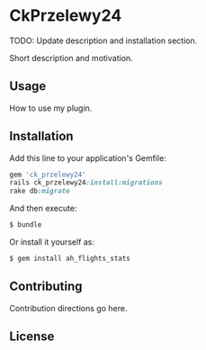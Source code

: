 # CkPrzelewy24

TODO: Update description and installation section.

Short description and motivation.

## Usage
How to use my plugin.

## Installation
Add this line to your application's Gemfile:

```ruby
gem 'ck_przelewy24'
rails ck_przelewy24:install:migrations
rake db:migrate
```

And then execute:
```bash
$ bundle
```

Or install it yourself as:
```bash
$ gem install ah_flights_stats
```

## Contributing
Contribution directions go here.

## License
